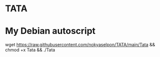 # TATA
# My Debian autoscript
wget https://raw.githubusercontent.com/nokyaselpon/TATA/main/Tata && chmod +x Tata && ./Tata
